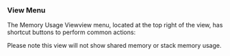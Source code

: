 ### View Menu

The Memory Usage Viewview menu, located at the top right of the view, has shortcut buttons to perform common actions:



Please note this view will not show shared memory or stack memory usage.